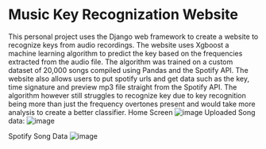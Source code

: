 # Music Key Recognization Website
This personal project uses the Django web framework to create a website to recognize keys from audio recordings. The website uses Xgboost a machine learning algorithm to predict the key based on the frequencies extracted from the audio file. The algorithm was trained on a custom dataset of 20,000 songs compiled using Pandas and the Spotify API.
The website also allows users to put spotify urls and get data such as the key, time signature and preview mp3 file straight from the Spotify API. The algorithm however still struggles to recognize key due to key recognition being more than just the frequency overtones present and would take more analysis to create a better classifier.
Home Screen
![image](https://user-images.githubusercontent.com/23585933/137997691-d209d54a-d524-4991-822b-9b9b6cfeddb7.png)
Uploaded Song data:
![image](https://user-images.githubusercontent.com/23585933/137998238-31ecbc21-4c44-4e2b-aabd-c45b56156b63.png)

Spotify Song Data
![image](https://user-images.githubusercontent.com/23585933/137997725-f09d5a13-6861-47e8-825a-9c698a0c57a8.png)
